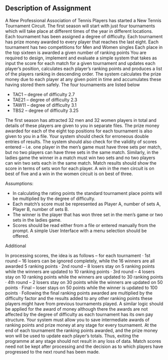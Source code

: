 ## Description of Assignment

A New Professional Association of Tennis Players has started a New Tennis Tournament Circuit. The first season will start with just four tournaments which will take place at different times of the year in different locations. Each tournament has been assigned a degree of difficulty. Each tournament has prize money awarded to every player that reaches the last eight. Each tournament has two competitions for Men and Women singles Each place in the top sixteen is awarded a given number of ranking points You are required to design, implement and evaluate a simple system that takes as input the score for each match for a given tournament and updates each player’s position, calculates each player’s ranking points and produces a list of the players ranking in descending order. The system calculates the prize money due to each player at any given point in time and accumulates these having stored them safely. The four tournaments are listed below

* TAC1 – degree of difficulty 2.7
* TAE21 – degree of difficulty 2.3
* TAW11 – degree of difficulty 3.1
* TBS2 – degree of difficulty 3.25

The first season has attracted 32 men and 32 women players in total and details of these players are given to you in separate files. The prize money awarded for each of the eight top positions for each tournament is also given to you in a file. Your system should check for erroneous double entries of results. The system should also check for the validity of scores entered – i.e. one player in the men’s game must have three sets per match, but no two players can have three sets in the same match. Similarly, in the ladies game the winner in a match must win two sets and no two players can win two sets each in the same match. Match results should show the score in terms of sets won for each player. A win in the men circuit is on best of five and a win in the women circuit is on best of three.

Assumptions:
* In calculating the rating points the standard tournament place points will be multiplied by the degree of difficulty.
* Each match’s score must be represented as Player A, number of sets A, Player B, number of sets B.
* The winner is the player that has won three set in the men’s game or two sets in the ladies game.
* Scores should be read either from a file or entered manually from the prompt. A simple User Interface with a menu selection should be offered.

Additional 

In processing scores, the idea is as follows – for each tournament
· 1st round – 16 losers can be ignored completely, while the 16 winners are all awarded 5
ranking points
· 2nd round – 8 losers stay on 5 ranking points while the winners are updated to 10 ranking
points
· 3rd round – 4 losers stay on 10 ranking points while the winners are updated to 30 ranking
points
· 4th round – 2 losers stay on 30 points while the winners are updated on 50 points
· Final – loser stays on 50 points while the winner is updated to 100 points
· Following the final ranking points awarded are multiplied by the difficulty factor and the results
added to any other ranking points these players might have from previous tournaments played.
A similar logic should be applied for the award of money although there the awards are not affected
by the degree of difficulty as each tournament has its own pay structure.
Your system must allow you to save intermediate awards of ranking points and prize money at any
stage for every tournament. At the end of each tournament the ranking points awarded, and the
prize money won will be used to update each player’s totals. Thus, exiting the programme at any
stage should not result in any loss of data. Match scores need not be kept after processing and the
decision as to which players have progressed to the next round has been made.
